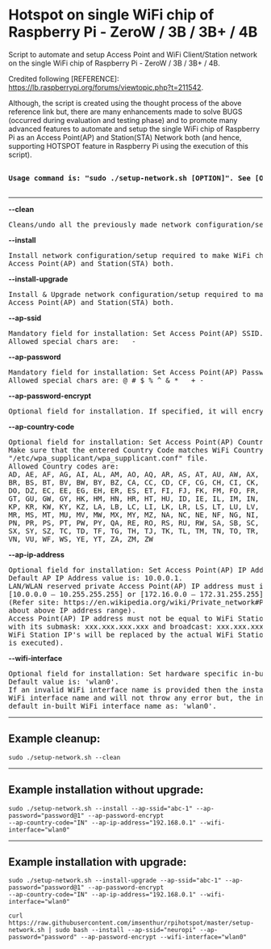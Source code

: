 # Hotspot on single WiFi chip of Raspberry Pi - ZeroW / 3B / 3B+ / 4B

Script to  automate and setup Access Point and WiFi Client/Station network on the single WiFi chip of Raspberry Pi - ZeroW / 3B / 3B+ / 4B.

Credited following [REFERENCE]: https://lb.raspberrypi.org/forums/viewtopic.php?t=211542.

Although, the script is created using the thought process of the above reference link but, there are many enhancements made to solve BUGS (occurred during evaluation and testing phase) and to promote many advanced features to automate and setup the single WiFi chip of Raspberry Pi as an Access Point(AP) and Station(STA) Network both (and hence, supporting HOTSPOT feature in Raspberry Pi using the execution of this script).

<pre>
<strong>
Usage command is: "sudo ./setup-network.sh [OPTION]". See [OPTION] below:
</strong>
</pre>
________________________________________________________________________________

<strong>--clean</strong>
<pre>Cleans/undo all the previously made network configuration/setup.</pre>

<strong>--install</strong>
<pre>Install network configuration/setup required to make WiFi chip as 
Access Point(AP) and Station(STA) both.</pre>

<strong>--install-upgrade</strong>
<pre>Install & Upgrade network configuration/setup required to make WiFi chip as 
Access Point(AP) and Station(STA) both.</pre>

<strong>--ap-ssid</strong>
<pre>Mandatory field for installation: Set Access Point(AP) SSID. Atleast 3 chars long. 
Allowed special chars are: _ - </pre>

<strong>--ap-password</strong>
<pre>Mandatory field for installation: Set Access Point(AP) Password. Atleast 8 chars long. 
Allowed special chars are: @ # $ % ^ & * _ + -</pre>

<strong>--ap-password-encrypt</strong>
<pre>Optional field for installation. If specified, it will encrypt password in hostapd.conf file for security reason.</pre>

<strong>--ap-country-code</strong>
<pre>Optional field for installation: Set Access Point(AP) Country Code. Default value is: IN. 
Make sure that the entered Country Code matches WiFi Country Code if it exists in 
"/etc/wpa_supplicant/wpa_supplicant.conf" file.
Allowed Country codes are: 
AD, AE, AF, AG, AI, AL, AM, AO, AQ, AR, AS, AT, AU, AW, AX, AZ, BA, BB, BD, BE, BF, BG, BH, BI, BJ, BL, BM, BN, BO, BQ,
BR, BS, BT, BV, BW, BY, BZ, CA, CC, CD, CF, CG, CH, CI, CK, CL, CM, CN, CO, CR, CU, CV, CW, CX, CY, CZ, DE, DJ, DK, DM,
DO, DZ, EC, EE, EG, EH, ER, ES, ET, FI, FJ, FK, FM, FO, FR, GA, GB, GD, GE, GF, GG, GH, GI, GL, GM, GN, GP, GQ, GR, GS,
GT, GU, GW, GY, HK, HM, HN, HR, HT, HU, ID, IE, IL, IM, IN, IO, IQ, IR, IS, IT, JE, JM, JO, JP, KE, KG, KH, KI, KM, KN,
KP, KR, KW, KY, KZ, LA, LB, LC, LI, LK, LR, LS, LT, LU, LV, LY, MA, MC, MD, ME, MF, MG, MH, MK, ML, MM, MN, MO, MP, MQ,
MR, MS, MT, MU, MV, MW, MX, MY, MZ, NA, NC, NE, NF, NG, NI, NL, NO, NP, NR, NU, NZ, OM, PA, PE, PF, PG, PH, PK, PL, PM,
PN, PR, PS, PT, PW, PY, QA, RE, RO, RS, RU, RW, SA, SB, SC, SD, SE, SG, SH, SI, SJ, SK, SL, SM, SN, SO, SR, SS, ST, SV,
SX, SY, SZ, TC, TD, TF, TG, TH, TJ, TK, TL, TM, TN, TO, TR, TT, TV, TW, TZ, UA, UG, UM, US, UY, UZ, VA, VC, VE, VG, VI,
VN, VU, WF, WS, YE, YT, ZA, ZM, ZW</pre>

<strong>--ap-ip-address</strong>
<pre>Optional field for installation: Set Access Point(AP) IP Address. 
Default AP IP Address value is: 10.0.0.1. 
LAN/WLAN reserved private Access Point(AP) IP address must in the below range:
[10.0.0.0 – 10.255.255.255] or [172.16.0.0 – 172.31.255.255] or [192.168.0.0 – 192.168.255.255]
(Refer site: https://en.wikipedia.org/wiki/Private_network#Private_IPv4_addresses to know more 
about above IP address range).
Access Point(AP) IP address must not be equal to WiFi Station(wlan0) IP address: xxx.xxx.xxx.xxx 
with its submask: xxx.xxx.xxx.xxx and broadcast: xxx.xxx.xxx.xxx (where, the suffix xxx in the
WiFi Station IP's will be replaced by the actual WiFi Station IP's of the device once the script
is executed).
</pre>

<strong>--wifi-interface</strong>
<pre>Optional field for installation: Set hardware specific in-built WiFi interface name to be used. 
Default value is: 'wlan0'.
If an invalid WiFi interface name is provided then the installation will disregard this 
WiFi interface name and will not throw any error but, the installation will proceed with 
default in-built WiFi interface name as: 'wlan0'.
</pre>
	
----------------------------------------------------------------------------
Example cleanup:
----------------------------------------------------------------------------
<pre><code>sudo ./setup-network.sh --clean</code></pre>

----------------------------------------------------------------------------
Example installation without upgrade: 
----------------------------------------------------------------------------
<pre><code>sudo ./setup-network.sh --install --ap-ssid="abc-1" --ap-password="password@1" --ap-password-encrypt 
--ap-country-code="IN" --ap-ip-address="192.168.0.1" --wifi-interface="wlan0"</code></pre>

----------------------------------------------------------------------------
Example installation with upgrade: 
----------------------------------------------------------------------------
<pre><code>sudo ./setup-network.sh --install-upgrade --ap-ssid="abc-1" --ap-password="password@1" --ap-password-encrypt 
--ap-country-code="IN" --ap-ip-address="192.168.0.1" --wifi-interface="wlan0"</code></pre>


<pre><code>curl https://raw.githubusercontent.com/imsenthur/rpihotspot/master/setup-network.sh | sudo bash --install --ap-ssid="neuropi" --ap-password="password" --ap-password-encrypt --wifi-interface="wlan0"</code></pre>
